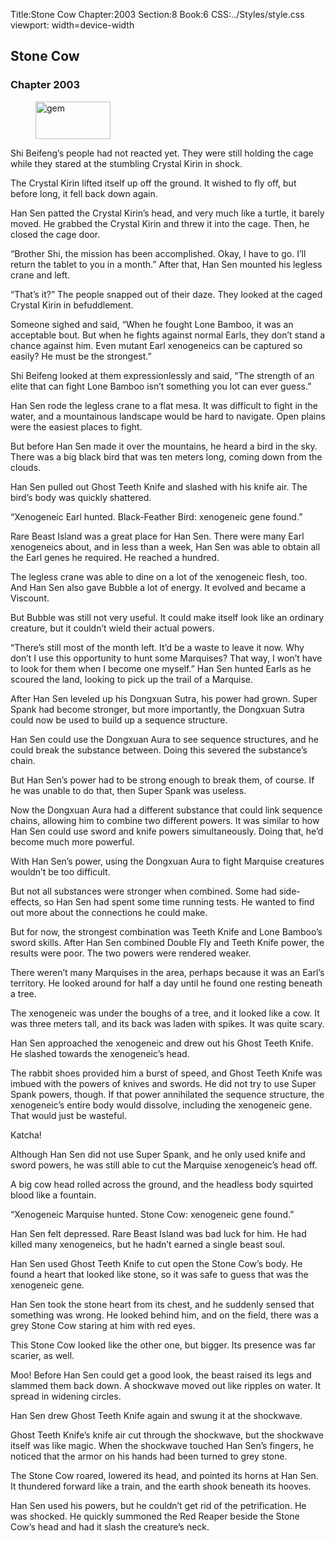 Title:Stone Cow 
Chapter:2003 
Section:8 
Book:6 
CSS:../Styles/style.css 
viewport: width=device-width
  
## Stone Cow
### Chapter 2003
  
<figure>
	<img src="../Images/gem.gif" alt="gem" id="gem" width="120" height="60" />
</figure>
  

  
Shi Beifeng’s people had not reacted yet. They were still holding the cage while they stared at the stumbling Crystal Kirin in shock.

The Crystal Kirin lifted itself up off the ground. It wished to fly off, but before long, it fell back down again.

Han Sen patted the Crystal Kirin’s head, and very much like a turtle, it barely moved. He grabbed the Crystal Kirin and threw it into the cage. Then, he closed the cage door.

“Brother Shi, the mission has been accomplished. Okay, I have to go. I’ll return the tablet to you in a month.” After that, Han Sen mounted his legless crane and left.

“That’s it?” The people snapped out of their daze. They looked at the caged Crystal Kirin in befuddlement.

Someone sighed and said, “When he fought Lone Bamboo, it was an acceptable bout. But when he fights against normal Earls, they don’t stand a chance against him. Even mutant Earl xenogeneics can be captured so easily? He must be the strongest.”

Shi Beifeng looked at them expressionlessly and said, “The strength of an elite that can fight Lone Bamboo isn’t something you lot can ever guess.”

Han Sen rode the legless crane to a flat mesa. It was difficult to fight in the water, and a mountainous landscape would be hard to navigate. Open plains were the easiest places to fight.

But before Han Sen made it over the mountains, he heard a bird in the sky. There was a big black bird that was ten meters long, coming down from the clouds.

Han Sen pulled out Ghost Teeth Knife and slashed with his knife air. The bird’s body was quickly shattered.

“Xenogeneic Earl hunted. Black-Feather Bird: xenogeneic gene found.”

Rare Beast Island was a great place for Han Sen. There were many Earl xenogeneics about, and in less than a week, Han Sen was able to obtain all the Earl genes he required. He reached a hundred.

The legless crane was able to dine on a lot of the xenogeneic flesh, too. And Han Sen also gave Bubble a lot of energy. It evolved and became a Viscount.

But Bubble was still not very useful. It could make itself look like an ordinary creature, but it couldn’t wield their actual powers.

“There’s still most of the month left. It’d be a waste to leave it now. Why don’t I use this opportunity to hunt some Marquises? That way, I won’t have to look for them when I become one myself.” Han Sen hunted Earls as he scoured the land, looking to pick up the trail of a Marquise.

After Han Sen leveled up his Dongxuan Sutra, his power had grown. Super Spank had become stronger, but more importantly, the Dongxuan Sutra could now be used to build up a sequence structure.

Han Sen could use the Dongxuan Aura to see sequence structures, and he could break the substance between. Doing this severed the substance’s chain.

But Han Sen’s power had to be strong enough to break them, of course. If he was unable to do that, then Super Spank was useless.

Now the Dongxuan Aura had a different substance that could link sequence chains, allowing him to combine two different powers. It was similar to how Han Sen could use sword and knife powers simultaneously. Doing that, he’d become much more powerful.

With Han Sen’s power, using the Dongxuan Aura to fight Marquise creatures wouldn’t be too difficult.

But not all substances were stronger when combined. Some had side-effects, so Han Sen had spent some time running tests. He wanted to find out more about the connections he could make.

But for now, the strongest combination was Teeth Knife and Lone Bamboo’s sword skills. After Han Sen combined Double Fly and Teeth Knife power, the results were poor. The two powers were rendered weaker.

There weren’t many Marquises in the area, perhaps because it was an Earl’s territory. He looked around for half a day until he found one resting beneath a tree.

The xenogeneic was under the boughs of a tree, and it looked like a cow. It was three meters tall, and its back was laden with spikes. It was quite scary.

Han Sen approached the xenogeneic and drew out his Ghost Teeth Knife. He slashed towards the xenogeneic’s head.

The rabbit shoes provided him a burst of speed, and Ghost Teeth Knife was imbued with the powers of knives and swords. He did not try to use Super Spank powers, though. If that power annihilated the sequence structure, the xenogeneic’s entire body would dissolve, including the xenogeneic gene. That would just be wasteful.

Katcha!

Although Han Sen did not use Super Spank, and he only used knife and sword powers, he was still able to cut the Marquise xenogeneic’s head off.

A big cow head rolled across the ground, and the headless body squirted blood like a fountain.

“Xenogeneic Marquise hunted. Stone Cow: xenogeneic gene found.”

Han Sen felt depressed. Rare Beast Island was bad luck for him. He had killed many xenogeneics, but he hadn’t earned a single beast soul.

Han Sen used Ghost Teeth Knife to cut open the Stone Cow’s body. He found a heart that looked like stone, so it was safe to guess that was the xenogeneic gene.

Han Sen took the stone heart from its chest, and he suddenly sensed that something was wrong. He looked behind him, and on the field, there was a grey Stone Cow staring at him with red eyes.

This Stone Cow looked like the other one, but bigger. Its presence was far scarier, as well.

Moo! Before Han Sen could get a good look, the beast raised its legs and slammed them back down. A shockwave moved out like ripples on water. It spread in widening circles.

Han Sen drew Ghost Teeth Knife again and swung it at the shockwave.

Ghost Teeth Knife’s knife air cut through the shockwave, but the shockwave itself was like magic. When the shockwave touched Han Sen’s fingers, he noticed that the armor on his hands had been turned to grey stone.

The Stone Cow roared, lowered its head, and pointed its horns at Han Sen. It thundered forward like a train, and the earth shook beneath its hooves.

Han Sen used his powers, but he couldn’t get rid of the petrification. He was shocked. He quickly summoned the Red Reaper beside the Stone Cow’s head and had it slash the creature’s neck.